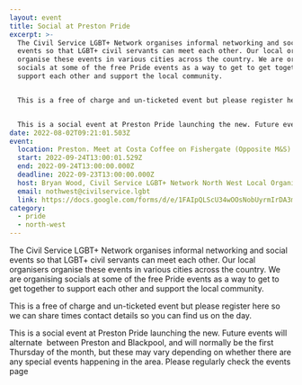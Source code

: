 ```yaml
---
layout: event
title: Social at Preston Pride
excerpt: >-
  The Civil Service LGBT+ Network organises informal networking and social
  events so that LGBT+ civil servants can meet each other. Our local organisers
  organise these events in various cities across the country. We are organising
  socials at some of the free Pride events as a way to get to get together to
  support each other and support the local community.


  This is a free of charge and un-ticketed event but please register here so we can share times contact details so you can find us on the day.


  This is a social event at Preston Pride launching the new. Future events will alternate  between Preston and Blackpool, and will normally be the first Thursday of the month, but these may vary depending on whether there are any special events happening in the area. Please regularly check the events page
date: 2022-08-02T09:21:01.503Z
event:
  location: Preston. Meet at Costa Coffee on Fishergate (Opposite M&S)
  start: 2022-09-24T13:00:01.529Z
  end: 2022-09-24T13:00:00.000Z
  deadline: 2022-09-23T13:00:00.000Z
  host: Bryan Wood, Civil Service LGBT+ Network North West Local Organiser
  email: nothwest@civilservice.lgbt
  link: https://docs.google.com/forms/d/e/1FAIpQLScU34wOOsNobUyrmIrDA3mST3I-HOLTm8zTf-gKqbUimSmReA/viewform?usp=sf_link
category:
  - pride
  - north-west
---
```

The Civil Service LGBT+ Network organises informal networking and social events so that LGBT+ civil servants can meet each other. Our local organisers organise these events in various cities across the country. We are organising socials at some of the free Pride events as a way to get to get together to support each other and support the local community.

This is a free of charge and un-ticketed event but please register here so we can share times contact details so you can find us on the day.

This is a social event at Preston Pride launching the new. Future events will alternate  between Preston and Blackpool, and will normally be the first Thursday of the month, but these may vary depending on whether there are any special events happening in the area. Please regularly check the events page